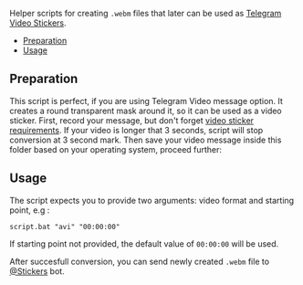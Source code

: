 Helper scripts for creating `.webm` files that later can be used as [Telegram Video Stickers]. 

* [Preparation](#preparation)
* [Usage](#usage)

## Preparation

This script is perfect, if you are using Telegram Video message option. It creates a round transparent mask around it, so it can be used as a video sticker. First, record your message, but don't forget [video sticker requirements]. If your video is longer that 3 seconds, script will stop conversion at 3 second mark. Then save your video message inside this folder based on your operating system, proceed further:

## Usage
The script expects you to provide two arguments: video format and starting point, e.g :

`script.bat "avi" "00:00:00"`

If starting point not provided, the default value of `00:00:00` will be used.

After succesfull conversion, you can send newly created `.webm` file to [@Stickers] bot.

 [Telegram Video Stickers]: <https://telegram.org/blog/video-stickers-better-reactions#video-stickers>
 [video sticker requirements]: <https://core.telegram.org/stickers#video-sticker-requirements>
 [@Stickers]: <https://t.me/Stickers>
